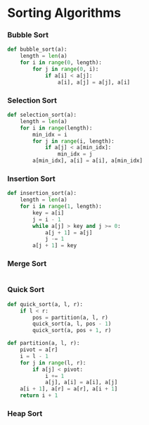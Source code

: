 # Sorting Algorithms

### Bubble Sort

```python
def bubble_sort(a):
    length = len(a)
    for i in range(0, length):
        for j in range(0, i):
            if a[i] < a[j]:
                a[i], a[j] = a[j], a[i]
```

### Selection Sort

```python
def selection_sort(a):
    length = len(a)
    for i in range(length):
        min_idx = i
        for j in range(i, length):
            if a[j] < a[min_idx]:
                min_idx = j
        a[min_idx], a[i] = a[i], a[min_idx]
```

### Insertion Sort

```python
def insertion_sort(a):
    length = len(a)
    for i in range(1, length):
        key = a[i]
        j = i - 1
        while a[j] > key and j >= 0:
            a[j + 1] = a[j]
            j -= 1
        a[j + 1] = key
```

### Merge Sort

```python

```

### Quick Sort

```python
def quick_sort(a, l, r):
    if l < r:
        pos = partition(a, l, r)
        quick_sort(a, l, pos - 1)
        quick_sort(a, pos + 1, r)

def partition(a, l, r):
    pivot = a[r]
    i = l - 1
    for j in range(l, r):
        if a[j] < pivot:
            i += 1
            a[j], a[i] = a[i], a[j]
    a[i + 1], a[r] = a[r], a[i + 1]
    return i + 1
```

### Heap Sort

```python

```



